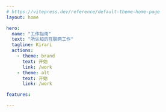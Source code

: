 ```yaml
---
# https://vitepress.dev/reference/default-theme-home-page
layout: home

hero:
  name: "工作指南"
  text: "所认知的互联网工作"
  tagline: Kirari
  actions:
    - theme: brand
      text: 开始
      link: /work
    - theme: alt
      text: 开始
      link: /work

features:

---
```


